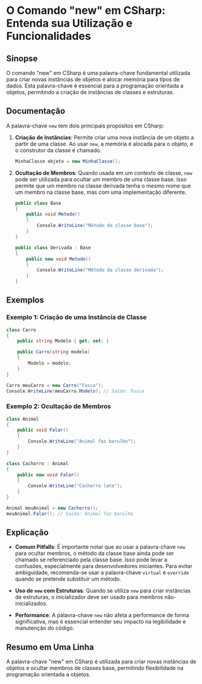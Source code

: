 <!--
Meta Description: # O Comando "new" em CSharp: Entenda sua Utilização e Funcionalidades ## Sinopse O comando "new" em CSharp é uma palavra-chave fundamental utilizada p...
Meta Keywords: new, para, classe, csharp, base
-->

# O Comando "new" em CSharp: Entenda sua Utilização e Funcionalidades

## Sinopse
O comando "new" em CSharp é uma palavra-chave fundamental utilizada para criar novas instâncias de objetos e alocar memória para tipos de dados. Esta palavra-chave é essencial para a programação orientada a objetos, permitindo a criação de instâncias de classes e estruturas.

## Documentação
A palavra-chave `new` tem dois principais propósitos em CSharp:

1. **Criação de Instâncias**: Permite criar uma nova instância de um objeto a partir de uma classe. Ao usar `new`, a memória é alocada para o objeto, e o construtor da classe é chamado.
   
   ```csharp
   MinhaClasse objeto = new MinhaClasse();
   ```

2. **Ocultação de Membros**: Quando usada em um contexto de classe, `new` pode ser utilizada para ocultar um membro de uma classe base. Isso permite que um membro na classe derivada tenha o mesmo nome que um membro na classe base, mas com uma implementação diferente.

   ```csharp
   public class Base
   {
       public void Metodo()
       {
           Console.WriteLine("Método da classe base");
       }
   }

   public class Derivada : Base
   {
       public new void Metodo()
       {
           Console.WriteLine("Método da classe derivada");
       }
   }
   ```

## Exemplos
### Exemplo 1: Criação de uma Instância de Classe
```csharp
class Carro
{
    public string Modelo { get; set; }

    public Carro(string modelo)
    {
        Modelo = modelo;
    }
}

Carro meuCarro = new Carro("Fusca");
Console.WriteLine(meuCarro.Modelo); // Saída: Fusca
```

### Exemplo 2: Ocultação de Membros
```csharp
class Animal
{
    public void Falar()
    {
        Console.WriteLine("Animal faz barulho");
    }
}

class Cachorro : Animal
{
    public new void Falar()
    {
        Console.WriteLine("Cachorro late");
    }
}

Animal meuAnimal = new Cachorro();
meuAnimal.Falar(); // Saída: Animal faz barulho
```

## Explicação
- **Comum Pitfalls**: É importante notar que ao usar a palavra-chave `new` para ocultar membros, o método da classe base ainda pode ser chamado se referenciado pela classe base. Isso pode levar a confusões, especialmente para desenvolvedores iniciantes. Para evitar ambiguidade, recomenda-se usar a palavra-chave `virtual` e `override` quando se pretende substituir um método.

- **Uso de `new` com Estruturas**: Quando se utiliza `new` para criar instâncias de estruturas, o inicializador deve ser usado para membros não-inicializados.

- **Performance**: A palavra-chave `new` não afeta a performance de forma significativa, mas é essencial entender seu impacto na legibilidade e manutenção do código.

## Resumo em Uma Linha
A palavra-chave "new" em CSharp é utilizada para criar novas instâncias de objetos e ocultar membros de classes base, permitindo flexibilidade na programação orientada a objetos.